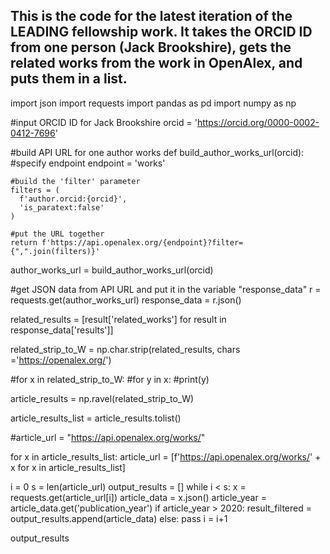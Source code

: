 ## This is the code for the latest iteration of the LEADING fellowship work. It takes the ORCID ID from one person (Jack Brookshire), gets the related works from the work in OpenAlex, and puts them in a list.

import json
import requests
import pandas as pd
import numpy as np


#input ORCID ID for Jack Brookshire
orcid = 'https://orcid.org/0000-0002-0412-7696'

#build API URL for one author works
def build_author_works_url(orcid):
    #specify endpoint
    endpoint = 'works'

    #build the 'filter' parameter
    filters = (
      f'author.orcid:{orcid}',
      'is_paratext:false'
    )

    #put the URL together
    return f'https://api.openalex.org/{endpoint}?filter={",".join(filters)}'

author_works_url = build_author_works_url(orcid)

#get JSON data from API URL and put it in the variable "response_data"
r = requests.get(author_works_url)
response_data = r.json()

related_results = [result['related_works'] for result in response_data['results']]

related_strip_to_W = np.char.strip(related_results, chars ='https://openalex.org/')

#for x in related_strip_to_W:
    #for y in x:
       #print(y)

article_results = np.ravel(related_strip_to_W)

article_results_list = article_results.tolist()

#article_url = "https://api.openalex.org/works/"

for x in article_results_list:
    article_url = [f'https://api.openalex.org/works/' + x for x in article_results_list]

i = 0
s = len(article_url)
output_results = []
while i < s:
    x = requests.get(article_url[i])
    article_data = x.json()
    article_year = article_data.get('publication_year')
    if article_year > 2020:
        result_filtered = output_results.append(article_data)
    else:
        pass
    i = i+1

output_results

